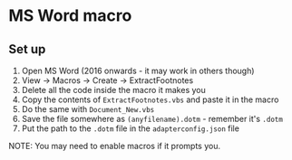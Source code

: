 # MS Word macro

## Set up

1. Open MS Word (2016 onwards - it may work in others though)
2. View -> Macros -> Create -> ExtractFootnotes
3. Delete all the code inside the macro it makes you
4. Copy the contents of `ExtractFootnotes.vbs` and paste it in the macro
5. Do the same with `Document_New.vbs`
6. Save the file somewhere as `(anyfilename).dotm` - remember it's `.dotm`
7. Put the path to the `.dotm` file in the `adapterconfig.json` file

NOTE: You may need to enable macros if it prompts you.